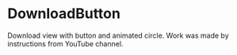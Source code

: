 # DownloadButton
Download view with button and animated circle. Work was made by instructions from YouTube channel.
